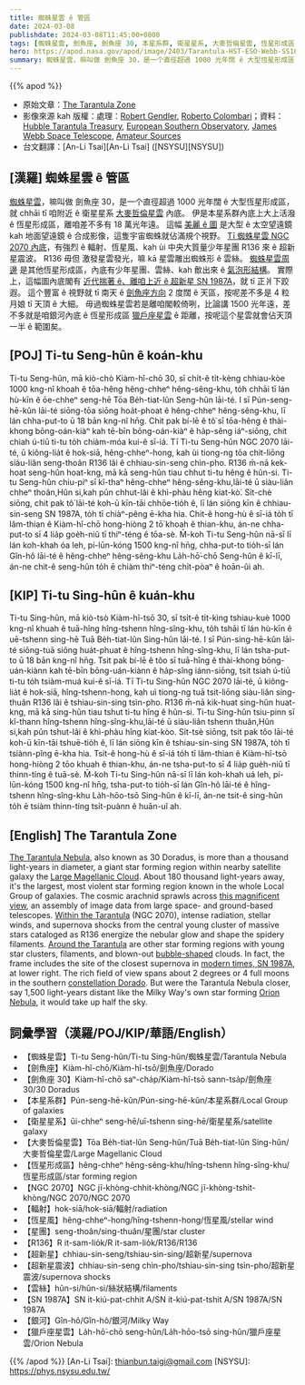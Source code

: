 ```yaml
---
title: 蜘蛛星雲 ê 管區
date: 2024-03-08
publishdate: 2024-03-08T11:45:00+0800
tags: [蜘蛛星雲, 劍魚座, 劍魚座 30, 本星系群, 衛星星系, 大麥哲倫星雲, 恆星形成區, NGC 2070, 輻射, 恆星風, 星團, R136, 超新星震波, 雲絲, 超新星, SN 1987A, 銀河, 獵戶座星雲]
hero: https://apod.nasa.gov/apod/image/2403/Tarantula-HST-ESO-Webb-SS1024.jpg
summary: 蜘蛛星雲，嘛叫做 劍魚座 30，是一个直徑超過 1000 光年闊 ê 大型恆星形成區，就 chhāi tī 咱附近 ê 衛星星系 大麥哲倫星雲內底。
---
```


{{% apod %}}

- 原始文章：[The Tarantula Zone](https://apod.nasa.gov/apod/ap240308.html)
- 影像來源 kah 版權：處理：[Robert Gendler](http://www.robgendlerastropics.com/), [Roberto Colombari](https://www.facebook.com/roberto.colombari)；資料：[Hubble Tarantula Treasury](http://30dor.stsci.edu/HTTP.html), [European Southern Observatory](http://eso.org), [James Webb Space Telescope](https://jwst.nasa.gov/), [Amateur Sources](http://www.robgendlerastropics.com/Tarantula-HST-ESO-Webb.html)
- 台文翻譯：[An-Li Tsai][An-Li Tsai] ([NSYSU][NSYSU])

## [漢羅] 蜘蛛星雲 ê 管區
[蜘蛛星雲][The Tarantula Nebula]，嘛叫做 劍魚座 30，是一个直徑超過 1000 光年闊 ê 大型恆星形成區，就 chhāi tī 咱附近 ê 衛星星系 [大麥哲倫星雲][Large Magellanic Cloud] 內底。
伊是本星系群內底上大上活潑 ê 恆星形成區，離咱差不多有 18 萬光年遠。
這幅 [美麗 ê 圖][this magnificent view] 是大型 ê 太空望遠鏡 kah 地面望遠鏡 ê 合成影像，這隻宇宙蜘蛛就佔滿規个視野。
[Tī 蜘蛛星雲 NGC 2070 內底][Within the Tarantula]，有強烈 ê 輻射、恆星風、kah ùi 中央大質量少年星團 R136 來 ê 超新星震波。
R136 毋但 激發星雲發光，嘛 kā 星雲雕出蜘蛛形 ê 雲絲。
[蜘蛛星雲周邊][Around the Tarantula] 是其他恆星形成區，內底有少年星團、雲絲、kah 歕出來 ê [氣泡形結構][bubble-shaped]。
實際上，這幅圖內底閣有 [近代揣著 ê、離咱上近 ê 超新星 SN 1987A][modern times, SN 1987A]，就 tī 正爿下跤遐。
這个豐富 ê 視野就 tī 南天 ê [劍魚座方向][constellation Dorado] 2 度闊 ê 天區，按呢差不多是 4 粒月娘 tī 天頂 ê 大細。
毋過蜘蛛星雲若是離咱閣較倚咧，比論講 1500 光年遠，差不多就是咱銀河內底 ê 恆星形成區 [獵戶座星雲][Orion Nebula] ê 距離，按呢這个星雲就會佔天頂一半 ê 範圍矣。

## [POJ] Ti-tu Seng-hûn ê koán-khu
Ti-tu Seng-hûn, mā kiò-chò Kiàm-hî-chō 30, sī chi̍t-ê ti̍t-kèng chhiau-kòe 1000 kng-nî khoah ê tōa-hêng hêng-chheⁿ hêng-sêng-khu, to̍h chhāi tī lán hù-kīn ê ōe-chheⁿ seng-hē Tōa Be̍h-tiat-lûn Seng-hûn lāi-té.
I sī Pún-seng-hē-kûn lāi-té siōng-tōa siōng hoa̍t-phoat ê hêng-chheⁿ hêng-sêng-khu, lī lán chha-put-to ū 18 bān kng-nî hn̄g.
Chit pak bí-lē ê tô͘ sī tōa-hêng ê thài-khong bōng-oán-kiàⁿ kah tē-bīn bōng-oán-kiàⁿ ê ha̍p-sêng iáⁿ-siōng, chit chiah ú-tiū ti-tu to̍h chiàm-móa kui-ê sī-iá.
Tī Ti-tu Seng-hûn NGC 2070 lāi-té, ū kiông-lia̍t ê hok-siā, hêng-chheⁿ-hong, kah ùi tiong-ng tōa chit-liōng siàu-liân seng-thoân R136 lâi ê chhiau-sin-seng chìn-pho.
R136 m̄-nā kek-hoat seng-hûn hoat-kng, mā kā seng-hûn tiau chhut ti-tu hêng ê hûn-si.
Ti-tu Seng-hûn chiu-piⁿ sī kî-thaⁿ hêng-chheⁿ hêng-sêng-khu,lāi-té ū siàu-liân chheⁿ thoân,Hûn si,kah pûn chhut-lâi ê khì-phàu hêng kiat-kò͘.
Si̍t-chè siōng, chit pak tô͘ lāi-té koh-ū kīn-tāi chhōe-tio̍h ê, lī lán siōng kīn ê chhiau-sin-seng SN 1987A, to̍h tī chiàⁿ-pêng ē-kha hia.
Chit-ê hong-hù ê sī-iá to̍h tī lâm-thian ê Kiàm-hî-chō hong-hiòng 2 tō͘ khoah ê thian-khu, án-ne chha-put-to sī 4 lia̍p goe̍h-niû tī thiⁿ-téng ê tōa-sè.
M̄-koh Ti-tu Seng-hûn nā-sī lī lán koh-khah óa leh, pí-lūn-kóng 1500 kng-nî hn̄g, chha-put-to tio̍h-sī lán Gîn-hô lāi-té ê hêng-chheⁿ hêng-sêng-khu La̍h-hō͘-chō Seng-hûn ê kī-lī, án-ne chit-ê seng-hûn to̍h ē chiàm thiⁿ-téng chi̍t-pòaⁿ ê hoān-ûi ah.

## [KIP] Ti-tu Sing-hûn ê kuán-khu
Ti-tu Sing-hûn, mā kiò-tsò Kiàm-hî-tsō 30, sī tsi̍t-ê ti̍t-kìng tshiau-kuè 1000 kng-nî khuah ê tuā-hîng hîng-tshenn hîng-sîng-khu, to̍h tshāi tī lán hù-kīn ê uē-tshenn sing-hē Tuā Be̍h-tiat-lûn Sing-hûn lāi-té.
I sī Pún-sing-hē-kûn lāi-té siōng-tuā siōng hua̍t-phuat ê hîng-tshenn hîng-sîng-khu, lī lán tsha-put-to ū 18 bān kng-nî hn̄g.
Tsit pak bí-lē ê tôo sī tuā-hîng ê thài-khong bōng-uán-kiànn kah tē-bīn bōng-uán-kiànn ê ha̍p-sîng iánn-siōng, tsit tsiah ú-tiū ti-tu to̍h tsiàm-muá kui-ê sī-iá.
Tī Ti-tu Sing-hûn NGC 2070 lāi-té, ū kiông-lia̍t ê hok-siā, hîng-tshenn-hong, kah uì tiong-ng tuā tsit-liōng siàu-liân sing-thuân R136 lâi ê tshiau-sin-sing tsìn-pho.
R136 m̄-nā kik-huat sing-hûn huat-kng, mā kā sing-hûn tiau tshut ti-tu hîng ê hûn-si.
Ti-tu Sing-hûn tsiu-pinn sī kî-thann hîng-tshenn hîng-sîng-khu,lāi-té ū siàu-liân tshenn thuân,Hûn si,kah pûn tshut-lâi ê khì-phàu hîng kiat-kòo.
Si̍t-tsè siōng, tsit pak tôo lāi-té koh-ū kīn-tāi tshuē-tio̍h ê, lī lán siōng kīn ê tshiau-sin-sing SN 1987A, to̍h tī tsiànn-pîng ē-kha hia.
Tsit-ê hong-hù ê sī-iá to̍h tī lâm-thian ê Kiàm-hî-tsō hong-hiòng 2 tōo khuah ê thian-khu, án-ne tsha-put-to sī 4 lia̍p gue̍h-niû tī thinn-tíng ê tuā-sè.
M̄-koh Ti-tu Sing-hûn nā-sī lī lán koh-khah uá leh, pí-lūn-kóng 1500 kng-nî hn̄g, tsha-put-to tio̍h-sī lán Gîn-hô lāi-té ê hîng-tshenn hîng-sîng-khu La̍h-hōo-tsō Sing-hûn ê kī-lī, án-ne tsit-ê sing-hûn to̍h ē tsiàm thinn-tíng tsi̍t-puànn ê huān-uî ah.

## [English] The Tarantula Zone
[The Tarantula Nebula][The Tarantula Nebula], also known as 30 Doradus, is more than a thousand light-years in diameter, a giant star forming region within nearby satellite galaxy the [Large Magellanic Cloud][Large Magellanic Cloud].
About 180 thousand light-years away, it's the largest, most violent star forming region known in the whole Local Group of galaxies.
The cosmic arachnid sprawls across [this magnificent view][this magnificent view], an assembly of image data from large space- and ground-based telescopes.
[Within the Tarantula][Within the Tarantula] (NGC 2070), intense radiation, stellar winds, and supernova shocks from the central young cluster of massive stars cataloged as R136 energize the nebular glow and shape the spidery filaments.
[Around the Tarantula][Around the Tarantula] are other star forming regions with young star clusters, filaments, and blown-out [bubble-shaped][bubble-shaped] clouds.
In fact, the frame includes the site of the closest supernova in [modern times, SN 1987A][modern times, SN 1987A], at lower right.
The rich field of view spans about 2 degrees or 4 full moons in the southern [constellation Dorado][constellation Dorado].
But were the Tarantula Nebula closer, say 1,500 light-years distant like the Milky Way's own star forming [Orion Nebula][Orion Nebula], it would take up half the sky.

## 詞彙學習（漢羅/POJ/KIP/華語/English）
- 【蜘蛛星雲】Ti-tu Seng-hûn/Ti-tu Sing-hûn/蜘蛛星雲/Tarantula Nebula
- 【劍魚座】Kiàm-hî-chō/Kiàm-hî-tsō/劍魚座/Dorado
- 【劍魚座 30】Kiàm-hî-chō saⁿ-cha̍p/Kiàm-hî-tsō sann-tsa̍p/劍魚座 30/30 Doradus
- 【本星系群】Pún-seng-hē-kûn/Pún-sing-hē-kûn/本星系群/Local Group of galaxies
- 【衛星星系】ūi-chheⁿ seng-hē/uī-tshenn sing-hē/衛星星系/satellite galaxy
- 【大麥哲倫星雲】Tōa Be̍h-tiat-lûn Seng-hûn/Tuā Be̍h-tiat-lûn Sing-hûn/大麥哲倫星雲/Large Magellanic Cloud
- 【恆星形成區】hêng-chheⁿ hêng-sêng-khu/hîng-tshenn hîng-sîng-khu/恆星形成區/star forming region
- 【NGC 2070】NGC jī-khòng-chhit-khòng/NGC jī-khòng-tshit-khòng/NGC 2070/NGC 2070
- 【輻射】hok-siā/hok-siā/輻射/radiation
- 【恆星風】hêng-chheⁿ-hong/hîng-tshenn-hong/恆星風/stellar wind
- 【星團】seng-thoân/sing-thuân/星團/star cluster
- 【R136】R it-sam-lio̍k/R it-sam-lio̍k/R136/R136
- 【超新星】chhiau-sin-seng/tshiau-sin-sing/超新星/supernova
- 【超新星震波】chhiau-sin-seng chìn-pho/tshiau-sin-sing tsìn-pho/超新星震波/supernova shocks
- 【雲絲】hûn-si/hûn-si/絲狀結構/filaments
- 【SN 1987A】SN it-kiú-pat-chhit A/SN it-kiú-pat-tshit A/SN 1987A/SN 1987A
- 【銀河】Gîn-hô/Gîn-hô/銀河/Milky Way
- 【獵戶座星雲】La̍h-hō͘-chō seng-hûn/La̍h-hōo-tsō sing-hûn/獵戶座星雲/Orion Nebula

{{% /apod %}}
[An-Li Tsai]: thianbun.taigi@gmail.com
[NSYSU]: https://phys.nsysu.edu.tw/

[copyright]: https://apod.nasa.gov/apod/fap/lib/about_apod.html#srapply
[License]: https://creativecommons.org/licenses/by/3.0/

[The Tarantula Nebula]:http://messier.seds.org/xtra/ngc/n2070.html
[Large Magellanic Cloud]:https://apod.nasa.gov/apod/ap171013.html
[this magnificent view]:http://www.robgendlerastropics.com/Tarantula-HST-ESO-Webb.html
[Within the Tarantula]:https://apod.nasa.gov/apod/ap220907.html
[Around the Tarantula]:https://apod.nasa.gov/apod/image/1602/Tarantula-HST-ESO-annotated1800.jpg
[bubble-shaped]:https://apod.nasa.gov/apod/ap080327.html
[modern times, SN 1987A]:https://science.nasa.gov/missions/webb/webb-finds-evidence-for-neutron-star-at-heart-of-young-supernova-remnant/
[constellation Dorado]:http://www.hawastsoc.org/deepsky/dor/
[Orion Nebula]:https://apod.nasa.gov/apod/ap151104.html
